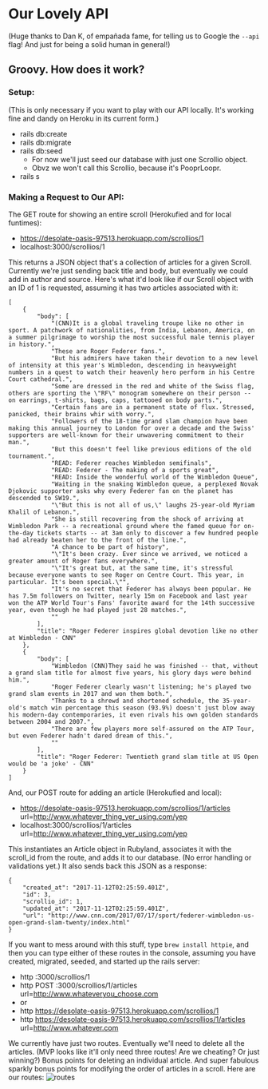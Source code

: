 # Our Lovely API
(Huge thanks to Dan K, of empañada fame, for telling us to Google the ```--api``` flag! And just for being a solid human in general!)

## Groovy. How does it work?
### Setup:
(This is only necessary if you want to play with our API locally. It's working fine and dandy on Heroku in its current form.)
* rails db:create
* rails db:migrate
* rails db:seed
    * For now we'll just seed our database with just one Scrollio object.
    * Obvz we won't call this Scrollio, because it's PooprLoopr.
* rails s

### Making a Request to Our API:
The GET route for showing an entire scroll (Herokufied and for local funtimes):
* https://desolate-oasis-97513.herokuapp.com/scrollios/1
* localhost:3000/scrollios/1

This returns a JSON object that's a collection of articles for a given Scroll. Currently we're just sending back title and body, but eventually we could add in author and source.
Here's what it'd look like if our Scroll object with an ID of 1 is requested, assuming it has two articles associated with it:
```
[
    {
        "body": [
            "(CNN)It is a global traveling troupe like no other in sport. A patchwork of nationalities, from India, Lebanon, America, on a summer pilgrimage to worship the most successful male tennis player in history.",
            "These are Roger Federer fans.",
            "But his admirers have taken their devotion to a new level of intensity at this year's Wimbledon, descending in heavyweight numbers in a quest to watch their heavenly hero perform in his Centre Court cathedral.",
            "Some are dressed in the red and white of the Swiss flag, others are sporting the \"RF\" monogram somewhere on their person -- on earrings, t-shirts, bags, caps, tattooed on body parts.",
            "Certain fans are in a permanent state of flux. Stressed, panicked, their brains whir with worry.",
            "Followers of the 18-time grand slam champion have been making this annual journey to London for over a decade and the Swiss' supporters are well-known for their unwavering commitment to their man.",
            "But this doesn't feel like previous editions of the old tournament.",
            "READ: Federer reaches Wimbledon semifinals",
            "READ: Federer - The making of a sports great",
            "READ: Inside the wonderful world of the Wimbledon Queue",
            "Waiting in the snaking Wimbledon queue, a perplexed Novak Djokovic supporter asks why every Federer fan on the planet has descended to SW19.",
            "\"But this is not all of us,\" laughs 25-year-old Myriam Khalil of Lebanon.",
            "She is still recovering from the shock of arriving at Wimbledon Park -- a recreational ground where the famed queue for on-the-day tickets starts -- at 3am only to discover a few hundred people had already beaten her to the front of the line.",
            "A chance to be part of history",
            "\"It's been crazy. Ever since we arrived, we noticed a greater amount of Roger fans everywhere.",
            "\"It's great but, at the same time, it's stressful because everyone wants to see Roger on Centre Court. This year, in particular. It's been special.\"",
            "It's no secret that Federer has always been popular. He has 7.5m followers on Twitter, nearly 15m on Facebook and last year won the ATP World Tour's Fans' favorite award for the 14th successive year, even though he had played just 28 matches.",
            ""
        ],
        "title": "Roger Federer inspires global devotion like no other at Wimbledon - CNN"
    },
    {
        "body": [
            "Wimbledon (CNN)They said he was finished -- that, without a grand slam title for almost five years, his glory days were behind him.",
            "Roger Federer clearly wasn't listening; he's played two grand slam events in 2017 and won them both.",
            "Thanks to a shrewd and shortened schedule, the 35-year-old's match win percentage this season (93.9%) doesn't just blow away his modern-day contemporaries, it even rivals his own golden standards between 2004 and 2007.",
            "There are few players more self-assured on the ATP Tour, but even Federer hadn't dared dream of this.",
            ""
        ],
        "title": "Roger Federer: Twentieth grand slam title at US Open would be 'a joke' - CNN"
    }
]
```
And, our POST route for adding an article (Herokufied and local):
* https://desolate-oasis-97513.herokuapp.com/scrollios/1/articles url=http://www.whatever_thing_yer_using.com/yep
* localhost:3000/scrollios/1/articles url=http://www.whatever_thing_yer_using.com/yep

This instantiates an Article object in Rubyland, associates it with the scroll_id from the route, and adds it to our database. (No error handling or validations yet.)
It also sends back this JSON as a response:
```
{
    "created_at": "2017-11-12T02:25:59.401Z",
    "id": 3,
    "scrollio_id": 1,
    "updated_at": "2017-11-12T02:25:59.401Z",
    "url": "http://www.cnn.com/2017/07/17/sport/federer-wimbledon-us-open-grand-slam-twenty/index.html"
}
```

If you want to mess around with this stuff, type ```brew install httpie```, and then you can type either of these routes in the console, assuming you have created, migrated, seeded, and started up the rails server:
* http :3000/scrollios/1
* http POST :3000/scrollios/1/articles url=http://www.whateveryou_choose.com
* or
* http https://desolate-oasis-97513.herokuapp.com/scrollios/1
* http https://desolate-oasis-97513.herokuapp.com/scrollios/1/articles url=http://www.whatever.com

We currently have just two routes. Eventually we'll need to delete all the articles. (MVP looks like it'll only need three routes! Are we cheating? Or just winning?) Bonus points for deleting an individual article. And super fabulous sparkly bonus points for modifying the order of articles in a scroll. Here are our routes:
![routes](https://cdn-pro.dprcdn.net/files/acc_559486/Xykogy)
